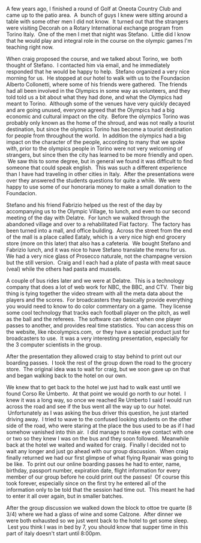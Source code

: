 <!--
.. title: Day 1 in Torino
.. date: 2011/01/17
.. slug: day-1-in-torino
.. tags: Travel, Jterm11
.. link: 
.. description: 
-->


<p>A few years ago, I finished a round of Golf at Oneota Country Club and came up to the patio area.  A  bunch of guys I knew were sitting around a table with some other men I did not know.  It turned out that the strangers were visiting Decorah on a Rotary International exchange program from Torino Italy.  One of the men I met that night was Stefano.  Little did I know that he would play and integral role in the course on the olympic games I'm teaching right now.</p><p>When craig proposed the course, and we talked about Torino, we  both thought of Stefano.  I contacted him via email, and he immediately responded that he would be happy to help.  Stefano organized a very nice morning for us.  He stopped at our hotel to walk with us to the Foundacion Alberto Collonetti, where some of his friends were gathered.  The friends had all been involved in the Olympics in some way as volunteers, and they told told us a bit about what they had done, and what the Olympics had meant to Torino.  Although some of the venues have very quickly decayed and are going unused, everyone agreed that the Olympics had a big economic and cultural impact on the city.  Before the olympics Torino was probably only known as the home of the shroud, and was not really a tourist destination, but since the olympics Torino has become a tourist destination for people from throughout the world.  In addition the olympics had a big impact on the character of the people, according to many that we spoke with, prior to the olympics people in Torino were not very welcoming of strangers, but since then the city has learned to be more friendly and open.  We saw this to some degree, but in general we found it was difficult to find someone that could speak english.  This was such a different experience than I have had traveling in other cities in Italy.  After the presentations were over they answered the students questions for quite a while.  We were happy to use some of our honoraria money to make a small donation to the Foundacion.</p><p>Stefano and his friend Fabrizio helped us the rest of the day by accompanying us to the Olympic Village, to lunch, and even to our second meeting of the day with Delatre.  For lunch we walked through the abandoned village and over to a rehabilitated Fiat factory.  The factory has been turned into a mall, and office building.  Across the street from the end of the mall is a place called Eataly, which is a very nice high end grocery store (more on this later) that also has a cafeteria.  We bought Stefano and Fabrizio lunch, and it was nice to have Stefano translate the menu for us. We had a very nice glass of Prosecco naturale, not the champagne version but the still version.  Craig and I each had a plate of pasta with meat sauce (veal) while the others had pasta and mussels.</p><p>A couple of bus rides later and we were at Delatre.  This is a technology company that does a lot of web work for NBC, the BBC, and CTV.  Their big thing is tying together the video stream with all the meta data about the players and the scores.  For broadcasters they basically provide everything you would need to know to do color commentary on a game.  They license some cool technology that tracks each football player on the pitch, as well as the ball and the referees.  The software can detect when one player passes to another, and provides real time statistics.  You can access this on the website, like nbcolympics.com,  or they have a special product just for broadcasters to use.  It was a very interesting presentation, especially for the 3 computer scientists in the group.</p><p>After the presentation they allowed craig to stay behind to print out our boarding passes.  I took the rest of the group down the road to the grocery store.  The original idea was to wait for craig, but we soon gave up on that and began walking back to the hotel on our own.</p><p>We knew that to get back to the hotel we just had to walk east until we found Corso Re Umberto.  At that point we would go north to our hotel.  I knew it was a long way, so once we reached Re Umberto I said I would run across the road and see if the bus went all the way up to our hotel.  Unfortunately as I was asking the bus driver this question, he just started driving away.  I tried to wave to the confused looking students on the other side of the road, who were staring at the place the bus used to be as if I had somehow vanished into thin air.  I did manage to make eye contact with one or two so they knew I was on the bus and they soon followed.  Meanwhile back at the hotel we waited and waited for craig.  Finally I decided not to wait any longer and just go ahead with our group discussion.  When craig finally returned we had our first glimpse of what flying Ryanair was going to be like.  To print out our online boarding passes he had to enter, name, birthday, passport number, expiration date, flight information for every member of our group before he could print out the passes!  Of course this took forever, especially since on the first try he entered all of the information only to be told that the session had time out.  This meant he had to enter it all over again, but in smaller batches.</p><p>After the group discussion we walked down the block to ottoe tre quarte (8 3/4) where we had a glass of wine and some Calzone.  After dinner we were both exhausted so we just went back to the hotel to get some sleep.  Lest you think I was in bed by 7, you should know that supper time in this part of italy doesn't start until 8:00pm.</p><p> </p><p> </p><div class="blogger-post-footer"><img width='1' height='1' src='https://blogger.googleusercontent.com/tracker/2759017781463016019-3817729527587259455?l=blog.bonelakesoftware.com' alt='' /></div>
